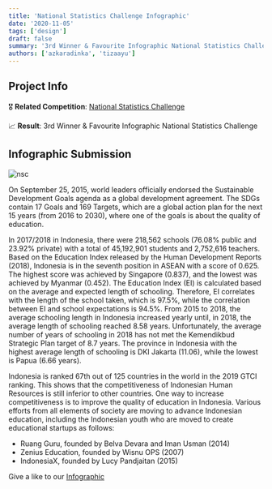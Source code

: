 ```yaml
---
title: 'National Statistics Challenge Infographic'
date: '2020-11-05'
tags: ['design']
draft: false
summary: '3rd Winner & Favourite Infographic National Statistics Challenge'
authors: ['azkaradinka', 'tizaayu']
---
```


## Project Info

🎖 **Related Competition**: [National Statistics Challenge](https://www.instagram.com/nscub2022/)

📈 **Result**: 3rd Winner & Favourite Infographic National Statistics Challenge

## Infographic Submission

![nsc](/static/images/projects/nsc-1.png)

On September 25, 2015, world leaders officially endorsed the Sustainable Development Goals agenda as a global development agreement. The SDGs contain 17 Goals and 169 Targets, which are a global action plan for the next 15 years (from 2016 to 2030), where one of the goals is about the quality of education.

In 2017/2018 in Indonesia, there were 218,562 schools (76.08% public and 23.92% private) with a total of 45,192,901 students and 2,752,616 teachers. Based on the Education Index released by the Human Development Reports (2018), Indonesia is in the seventh position in ASEAN with a score of 0.625. The highest score was achieved by Singapore (0.837), and the lowest was achieved by Myanmar (0.452). The Education Index (EI) is calculated based on the average and expected length of schooling. Therefore, EI correlates with the length of the school taken, which is 97.5%, while the correlation between EI and school expectations is 94.5%. From 2015 to 2018, the average schooling length in Indonesia increased yearly until, in 2018, the average length of schooling reached 8.58 years. Unfortunately, the average number of years of schooling in 2018 has not met the Kemendikbud Strategic Plan target of 8.7 years. The province in Indonesia with the highest average length of schooling is DKI Jakarta (11.06), while the lowest is Papua (6.66 years).

Indonesia is ranked 67th out of 125 countries in the world in the 2019 GTCI ranking. This shows that the competitiveness of Indonesian Human Resources is still inferior to other countries. One way to increase competitiveness is to improve the quality of education in Indonesia. Various efforts from all elements of society are moving to advance Indonesian education, including the Indonesian youth who are moved to create educational startups as follows:
- Ruang Guru, founded by Belva Devara and Iman Usman (2014)
- Zenius Education, founded by Wisnu OPS (2007)
- IndonesiaX, founded by Lucy Pandjaitan (2015)


Give a like to our [Infographic](https://www.instagram.com/p/CGeX8z5g7oP/?utm_source=ig_web_copy_link)